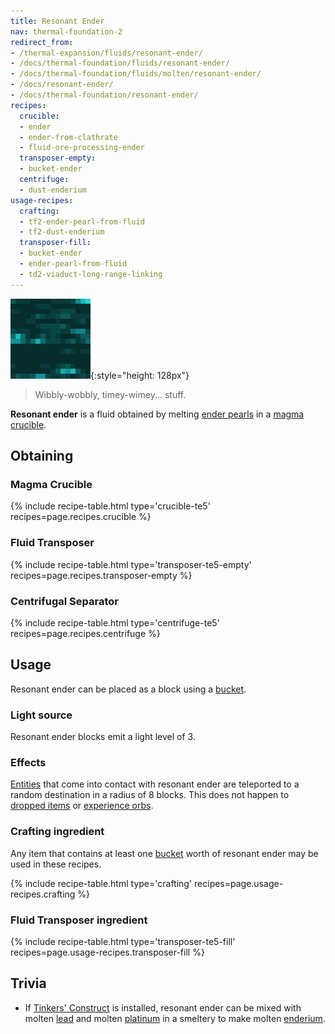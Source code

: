 ```yaml
---
title: Resonant Ender
nav: thermal-foundation-2
redirect_from:
- /thermal-expansion/fluids/resonant-ender/
- /docs/thermal-foundation/fluids/resonant-ender/
- /docs/thermal-foundation/fluids/molten/resonant-ender/
- /docs/resonant-ender/
- /docs/thermal-foundation/resonant-ender/
recipes:
  crucible:
  - ender
  - ender-from-clathrate
  - fluid-ore-processing-ender
  transposer-empty:
  - bucket-ender
  centrifuge:
  - dust-enderium
usage-recipes:
  crafting:
  - tf2-ender-pearl-from-fluid
  - tf2-dust-enderium
  transposer-fill:
  - bucket-ender
  - ender-pearl-from-fluid
  - td2-viaduct-long-range-linking
---
```


![Resonant ender](/assets/images/thermal-foundation/resonant-ender.gif){:style="height: 128px"}

> Wibbly-wobbly, timey-wimey... stuff.


**Resonant ender** is a fluid obtained by melting [ender
pearls](https://minecraft.gamepedia.com/Ender_Pearl) in a [magma
crucible](/docs/thermal-expansion/magma-crucible/).


Obtaining
---------

### Magma Crucible
{% include recipe-table.html type='crucible-te5' recipes=page.recipes.crucible %}

### Fluid Transposer
{% include recipe-table.html type='transposer-te5-empty' recipes=page.recipes.transposer-empty %}

### Centrifugal Separator
{% include recipe-table.html type='centrifuge-te5' recipes=page.recipes.centrifuge %}


Usage
-----

Resonant ender can be placed as a block using a
[bucket](https://minecraft.gamepedia.com/Bucket).

### Light source
Resonant ender blocks emit a light level of 3.

### Effects
[Entities](https://minecraft.gamepedia.com/Entity) that come into contact with
resonant ender are teleported to a random destination in a radius of 8 blocks.
This does not happen to [dropped
items](https://minecraft.gamepedia.com/Item_(entity)) or [experience
orbs](https://minecraft.gamepedia.com/Experience).

### Crafting ingredient
Any item that contains at least one
[bucket](https://minecraft.gamepedia.com/Bucket) worth of resonant ender may be
used in these recipes.

{% include recipe-table.html type='crafting' recipes=page.usage-recipes.crafting %}

### Fluid Transposer ingredient
{% include recipe-table.html type='transposer-te5-fill' recipes=page.usage-recipes.transposer-fill %}


Trivia
------

* If [Tinkers'
  Construct](https://minecraft.curseforge.com/projects/tinkers-construct) is
  installed, resonant ender can be mixed with molten [lead](/docs/thermal-foundation-2/lead-ingot/)
  and molten [platinum](/docs/thermal-foundation-2/platinum-ingot/) in a smeltery to make molten
  [enderium](/docs/thermal-foundation-2/enderium-ingot/).
